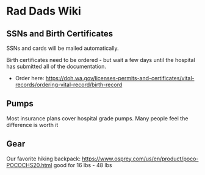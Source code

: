 # Rad Dads Wiki

## SSNs and Birth Certificates

SSNs and cards will be mailed automatically.

Birth certificates need to be ordered - but wait a few days until the hospital has submitted all of the documentation. 
- Order here: https://doh.wa.gov/licenses-permits-and-certificates/vital-records/ordering-vital-record/birth-record

## Pumps
Most insurance plans cover hospital grade pumps. Many people feel the difference is worth it

## Gear 
Our favorite hiking backpack: https://www.osprey.com/us/en/product/poco-POCOCHS20.html 
good for 16 lbs - 48 lbs
